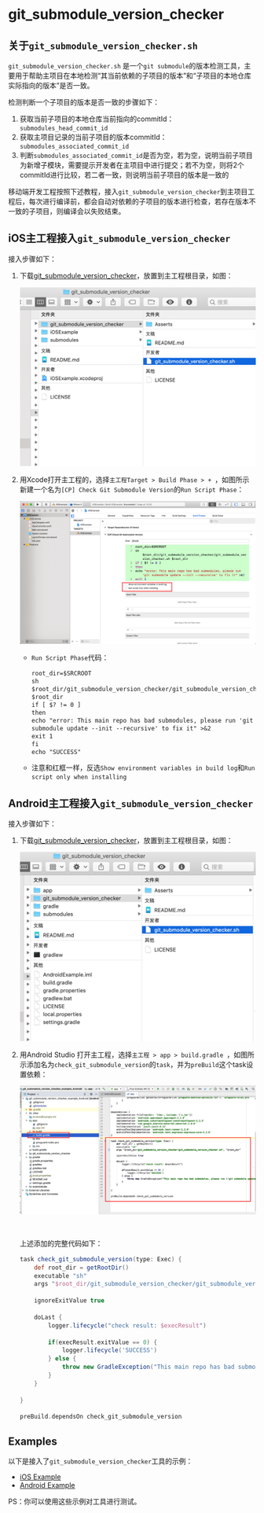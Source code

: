 git_submodule_version_checker 
============

## 关于`git_submodule_version_checker.sh`

`git_submodule_version_checker.sh` 是一个`git submodule`的版本检测工具，主要用于帮助主项目在本地检测“其当前依赖的子项目的版本”和“子项目的本地仓库实际指向的版本”是否一致。

检测判断一个子项目的版本是否一致的步骤如下：

1. 获取当前子项目的本地仓库当前指向的commitId：`submodules_head_commit_id`
2. 获取主项目记录的当前子项目的版本commitId：`submodules_associated_commit_id`
3. 判断`submodules_associated_commit_id`是否为空，若为空，说明当前子项目为新增子模块，需要提示开发者在主项目中进行提交；若不为空，则将2个commitId进行比较，若二者一致，则说明当前子项目的版本是一致的

移动端开发工程按照下述教程，接入`git_submodule_version_checker`到主项目工程后，每次进行编译前，都会自动对依赖的子项目的版本进行检查，若存在版本不一致的子项目，则编译会以失败结束。


## iOS主工程接入`git_submodule_version_checker`

接入步骤如下：

1. 下载[git_submodule_version_checker](https://github.com/YK-Unit/git_submodule_version_checker/archive/master.zip)，放置到主工程根目录，如图：

   ![image-20190910102152683](Asserts/add_sh_file_to_ios.png)

   

2. 用Xcode打开主工程的，选择`主工程Target > Build Phase > + `，如图所示新建一个名为`[CP] Check Git Submodule Version`的`Run Script Phase`：

   ![image-20190910102445688](Asserts/add_run_script_phase.png)

   

   - `Run Script Phase`代码：

      ``` shell
      root_dir=$SRCROOT
      sh $root_dir/git_submodule_version_checker/git_submodule_version_checker.sh $root_dir
      if [ $? != 0 ]
      then 
      echo "error: This main repo has bad submodules, please run 'git submodule update --init --recursive' to fix it" >&2
      exit 1
      fi
      echo "SUCCESS"
      
      ```

   - 注意和红框一样，反选`Show environment variables in build log`和`Run script only when installing`



## Android主工程接入`git_submodule_version_checker`

接入步骤如下：

1. 下载[git_submodule_version_checker](https://github.com/YK-Unit/git_submodule_version_checker/archive/master.zip)，放置到主工程根目录，如图：

   ![image-20190910101544947](Asserts/add_sh_file_to_android.png)

   

2. 用Android Studio 打开主工程，选择`主工程 > app > build.gradle `，如图所示添加名为`check_git_submodule_version`的`task`，并为`preBuild`这个task设置依赖：

   ![image-20190910101749081](Asserts/add_task.png)

   ​	

   上述添加的完整代码如下：

   ```groovy
   task check_git_submodule_version(type: Exec) {
       def root_dir = getRootDir()
       executable "sh"
       args "$root_dir/git_submodule_version_checker/git_submodule_version_checker.sh", "$root_dir"
   
       ignoreExitValue true
   
       doLast {
           logger.lifecycle("check result: $execResult")
   
           if(execResult.exitValue == 0) {
               logger.lifecycle('SUCCESS')
           } else {
               throw new GradleException("This main repo has bad submodules, please run \'git submodule update --init --recursive\' to fix it.")
           }
       }
   
   }
   
   preBuild.dependsOn check_git_submodule_version
   ```


## Examples

以下是接入了`git_submodule_version_checker`工具的示例：

- [iOS Example](https://github.com/YK-Unit/git_submodule_version_checker_example_iOS)
- [Android Example](https://github.com/YK-Unit/git_submodule_version_checker_example_Android)

PS：你可以使用这些示例对工具进行测试。


